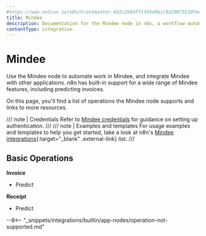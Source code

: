 ```yaml
---
#https://www.notion.so/n8n/Frontmatter-432c2b8dff1f43d4b1c8d20075510fe4
title: Mindee
description: Documentation for the Mindee node in n8n, a workflow automation platform. Includes details of operations and configuration, and links to examples and credentials information.
contentType: integration
---
```


# Mindee

Use the Mindee node to automate work in Mindee, and integrate Mindee with other applications. n8n has built-in support for a wide range of Mindee features, including predicting invoices. 

On this page, you'll find a list of operations the Mindee node supports and links to more resources.

/// note | Credentials
Refer to [Mindee credentials](/integrations/builtin/credentials/mindee/) for guidance on setting up authentication. 
///
/// note | Examples and templates
For usage examples and templates to help you get started, take a look at n8n's [Mindee integrations](https://n8n.io/integrations/mindee/){:target="_blank" .external-link} list.
///

## Basic Operations

**Invoice**
- Predict


**Receipt**
- Predict


--8<-- "_snippets/integrations/builtin/app-nodes/operation-not-supported.md"



